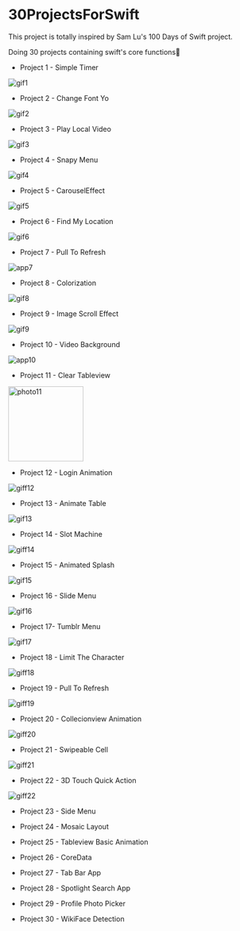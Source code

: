 # 30ProjectsForSwift

This project is totally inspired by Sam Lu's 100 Days of Swift project.

Doing 30 projects containing swift's core functions🫡


- Project 1 - Simple Timer

![gif1](https://github.com/mesutgdk/30ProjectsForSwift/assets/112901255/e2d347bc-c47f-4f9b-8901-b8d92d9cb2f4)

- Project 2 - Change Font Yo

![gif2](https://github.com/mesutgdk/30ProjectsForSwift/assets/112901255/3005ade0-accc-40f8-8511-bb1198186d3f)

- Project 3 - Play Local Video

![gif3](https://github.com/mesutgdk/30ProjectsForSwift/assets/112901255/f8075a27-f494-4cba-9000-77596bd92608)

- Project 4 - Snapy Menu

![gif4](https://github.com/mesutgdk/30ProjectsForSwift/assets/112901255/bc55fc9c-3c92-4480-abfd-05a3120ae3a6)

- Project 5 - CarouselEffect

![gif5](https://github.com/mesutgdk/30ProjectsForSwift/assets/112901255/14e6488e-2fc8-46ea-8b07-4f720a0c2bf9)

- Project 6 - Find My Location

![gif6](https://github.com/mesutgdk/30ProjectsForSwift/assets/112901255/1b88b09b-b23f-4fed-a061-cba86339da86)

- Project 7 - Pull To Refresh

![app7](https://github.com/mesutgdk/30ProjectsForSwift/assets/112901255/aa1b338e-9a6b-4994-9b68-fe7134d88451)

- Project 8 - Colorization

![gif8](https://github.com/mesutgdk/30ProjectsForSwift/assets/112901255/3c61b13f-880d-4ec9-87ff-254d63ac7d1d)

- Project 9 - Image Scroll Effect

![gif9](https://github.com/mesutgdk/30ProjectsForSwift/assets/112901255/000b6ed1-865d-473d-b3c4-71530de1760c)

- Project 10 - Video Background

![app10](https://github.com/mesutgdk/30ProjectsForSwift/assets/112901255/576506ac-900d-44e8-91d1-116a4199afbf)

- Project 11 - Clear Tableview

<img width="151" alt="photo11" src="https://github.com/mesutgdk/30ProjectsForSwift/assets/112901255/80b6dfd5-6378-4a27-99e3-c5e804149ab6">

- Project 12 - Login Animation

![giff12](https://github.com/mesutgdk/30ProjectsForSwift/assets/112901255/c9028878-39a1-4d0d-86eb-7c1041e24842)

- Project 13 - Animate Table

![gif13](https://github.com/mesutgdk/30ProjectsForSwift/assets/112901255/59127a29-eedb-401d-ab33-1e92ab4b2da1)

- Project 14 - Slot Machine

![giff14](https://github.com/mesutgdk/30ProjectsForSwift/assets/112901255/795f8b64-e96e-4a34-a8e1-e78bd924f926)

- Project 15 - Animated Splash

![gif15](https://github.com/mesutgdk/30ProjectsForSwift/assets/112901255/24c37b20-f5ca-4b31-9143-7c9aa7647304)

- Project 16 - Slide Menu

![gif16](https://github.com/mesutgdk/30ProjectsForSwift/assets/112901255/6ff1867f-253a-4e9b-8b23-5a59c8977a10)

- Project 17- Tumblr Menu

![gif17](https://github.com/mesutgdk/30ProjectsForSwift/assets/112901255/4db70c29-987d-41de-ac4a-5092b86586bf)

- Project 18 - Limit The Character

![giff18](https://github.com/mesutgdk/30ProjectsForSwift/assets/112901255/d8b74270-8a6b-4ef0-afdb-1a4bb25b7e46)

- Project 19 - Pull To Refresh

![giff19](https://github.com/mesutgdk/30ProjectsForSwift/assets/112901255/68ade768-9635-49a2-9280-f7052c3a3f44)

- Project 20 - Collecionview Animation

![giff20](https://github.com/mesutgdk/30ProjectsForSwift/assets/112901255/711682fc-fcea-467e-a6ea-a4a0120a55c3)

- Project 21 - Swipeable Cell

![giff21](https://github.com/mesutgdk/30ProjectsForSwift/assets/112901255/2adf6fdf-b338-4af3-b2cf-f755aa255ba8)

- Project 22 - 3D Touch Quick Action

![giff22](https://github.com/mesutgdk/30ProjectsForSwift/assets/112901255/a7291ff1-6622-4331-b56b-46d3cb2c35f7)

- Project 23 - Side Menu


- Project 24 - Mosaic Layout


- Project 25 - Tableview Basic Animation


- Project 26 - CoreData


- Project 27 - Tab Bar App


- Project 28 - Spotlight Search App


- Project 29 - Profile Photo Picker


- Project 30 - WikiFace Detection
